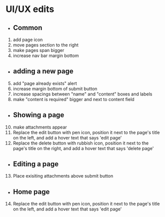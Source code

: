 # UI/UX edits
- ## Common
1. add page icon
2. move pages section to the right
3. make pages span bigger
4. increase nav bar margin bottom
- ## adding a new page
5. add "page already exists" alert
6. increase margin bottom of submit button
7. increase spacings between "name" and "content" boxes and labels
8. make "content is required" bigger and next to content field
- ## Showing a page
10. make attachments appear
11. Replace the edit button with pen icon, position it next to the page's title on the left, and add a hover text that says 'edit page'
12. Replace the delete button with rubbish icon, position it next to the page's title on the right, and add a hover text that says 'delete page'
- ## Editing a page
13. Place exisiting attachments above submit button
- ## Home page
14. Replace the edit button with pen icon, position it next to the page's title on the left, and add a hover text that says 'edit page' 
